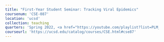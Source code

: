 ```yaml
---
title: "First-Year Student Seminar: Tracking Viral Epidemics"
coursenum: 'CSE-087'
location: 'ucsd'
collection: teaching
quarters: 'Spring 2022, <a href="https://youtube.com/playlist?list=PLM_KIlU0WoXnwrBO8xGcw8IVo7mVrcBgF" target="_blank">Winter 2022</a>, <a href="https://www.youtube.com/playlist?list=PLM_KIlU0WoXkR_MKrUDQPtKR2DNGAxaoi" target="_blank">Fall 2021</a>, <a href="https://www.youtube.com/playlist?list=PLM_KIlU0WoXkupibs9xQAPFy3jTp0n5Wm" target="_blank">Spring 2021</a>'
courseurl: 'https://ucsd.edu/catalog/courses/CSE.html#cse87'
---
```

